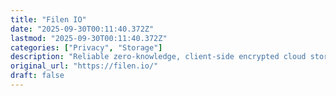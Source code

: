 ```yaml
---
title: "Filen IO"
date: "2025-09-30T00:11:40.372Z"
lastmod: "2025-09-30T00:11:40.372Z"
categories: ["Privacy", "Storage"]
description: "Reliable zero-knowledge, client-side encrypted cloud storage you can trust. Experience uncompromised security without sacrificing functionality."
original_url: "https://filen.io/"
draft: false
---
```

